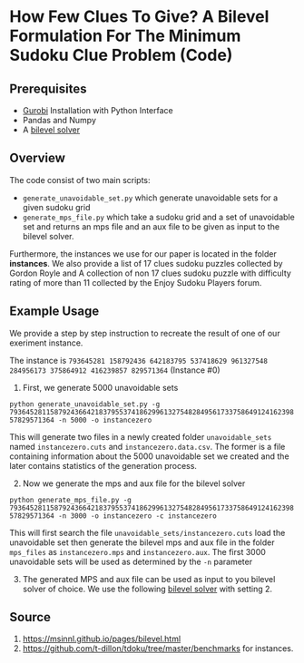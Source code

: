 # How Few Clues To Give? A Bilevel Formulation For The Minimum Sudoku Clue Problem (Code)

## Prerequisites
 - [Gurobi](https://www.gurobi.com/documentation/9.5/quickstart_windows/cs_anaconda_and_grb_conda_.html) Installation with Python Interface
 - Pandas and Numpy
 - A [bilevel solver](https://msinnl.github.io/pages/bilevel.html) 

## Overview

The code consist of two main scripts:
 - `generate_unavoidable_set.py` which generate unavoidable sets for a given sudoku grid
 - `generate_mps_file.py` which take a sudoku grid and a set of unavoidable set and returns an mps file and an aux file to be given as input to the bilevel solver.

Furthermore, the instances we use for our paper is located in the folder **instances**. We also provide a list of 17 clues sudoku puzzles collected by Gordon Royle and A collection of non 17 clues sudoku puzzle with difficulty rating of more than 11 collected by the Enjoy Sudoku Players forum.

## Example Usage

We provide a step by step instruction to recreate the result of one of our exeriment instance. 

The instance is 
`793645281
158792436
642183795
537418629
961327548
284956173
375864912
416239857
829571364`  (Instance #0)

 1. First, we generate 5000 unavoidable sets
  
  `python generate_unavoidable_set.py -g 793645281158792436642183795537418629961327548284956173375864912416239857829571364 -n 5000 -o instancezero`

  This will generate two files in a newly created folder `unavoidable_sets` named `instancezero.cuts` and `instancezero.data.csv`. The former is a file containing information about the 5000 unavoidable set we created and the later contains statistics of the generation process.

 2. Now we generate the mps and aux file for the bilevel solver

 `python generate_mps_file.py -g 793645281158792436642183795537418629961327548284956173375864912416239857829571364 -n 3000 -o instancezero -c instancezero`

 This will first search the file `unavoidable_sets/instancezero.cuts` load the unavoidable set then generate the bilevel mps and aux file in the folder `mps_files` as 
`instancezero.mps` and `instancezero.aux`. The first 3000 unavoidable sets will be used as determined by the `-n` parameter

3. The generated MPS and aux file can be used as input to you bilevel solver of choice. We use the following [bilevel solver](https://msinnl.github.io/pages/bilevel.html) with setting 2.

## Source

1. https://msinnl.github.io/pages/bilevel.html
2. https://github.com/t-dillon/tdoku/tree/master/benchmarks for instances.

